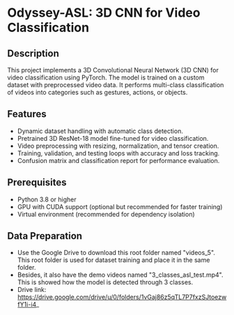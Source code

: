 # Odyssey-ASL: 3D CNN for Video Classification
## Description
This project implements a 3D Convolutional Neural Network (3D CNN) for video classification using PyTorch. 
The model is trained on a custom dataset with preprocessed video data. It performs multi-class classification 
of videos into categories such as gestures, actions, or objects.
## Features
- Dynamic dataset handling with automatic class detection.
- Pretrained 3D ResNet-18 model fine-tuned for video classification.
- Video preprocessing with resizing, normalization, and tensor creation.
- Training, validation, and testing loops with accuracy and loss tracking.
- Confusion matrix and classification report for performance evaluation.
## Prerequisites
- Python 3.8 or higher
- GPU with CUDA support (optional but recommended for faster training)
- Virtual environment (recommended for dependency isolation)
## Data Preparation
- Use the Google Drive to download this root folder named "videos_5". This root folder is used for dataset training and place it in the same folder.
- Besides, it also have the demo videos named "3_classes_asl_test.mp4". This is showed how the model is detected through 3 classes.
- Drive link: https://drive.google.com/drive/u/0/folders/1vGaj86z5qTL7P7fxzSJtoezwfY1i-i4_


